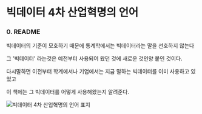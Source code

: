 # 빅데이터 4차 산업혁명의 언어

### 0. README

빅데이터의 기준이 모호하기 때문에 통계학에서는 빅데이터라는 말을 선호하지 않는다 

그 '빅데이터' 라는것은 예전부터 사용되어 왔던 것에 새로운 것인양 붙인 것이다.

다시말하면 이전부터 학계에서나 기업에서는 지금 말하는 빅데이터를 이미 사용하고 있었고

이 책에는 그 빅데이터를 어떻게 사용해왔는지 알려준다.



![빅데이터 4차 산업혁명의 언어 표지](https://github.com/saebuck/PLAN-DataAnalyst/blob/master/Images/%EB%B9%85%EB%8D%B0%EC%9D%B4%ED%84%B0_4%EC%B0%A8_%EC%82%B0%EC%97%85%ED%98%81%EB%AA%85%EC%9D%98_%EC%96%B8%EC%96%B4.jpg?raw=true)